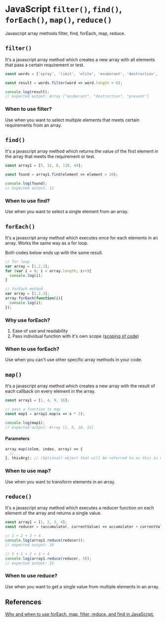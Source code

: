 # JavaScript `filter()`, `find()`, `forEach()`, `map()`, `reduce()`
Javascript array methods filter, find, forEach, map, reduce.

## `filter()`
It's a javascript array method which creates a new array with all elements that pass a certain requirement or test.

```js
const words = ['spray', 'limit', 'elite', 'exuberant', 'destruction', 'present'];

const result = words.filter(word => word.length > 6);

console.log(result);
// expected output: Array ["exuberant", "destruction", "present"]
```

### When to use filter?
Use when you want to select multiple elements that meets certain requirements from an array.

## `find()`
It's a javascript array method which returns the value of the first element in the array that meets the requirement or test.

```js
const array1 = [5, 12, 8, 130, 44];

const found = array1.find(element => element > 10);

console.log(found);
// expected output: 12
```

### When to use find?
Use when you want to select a single element from an array.


## `forEach()`
It's a javascript array method which executes once for each elements in an array. Works the same way as a for loop.

Both codes below ends up with the same result.
```js
// for loop
var array = [1,2,3];
for (var i = 0; i < array.length; i++){
  console.log(i);
}
```

```js
// forEach method
var array = [1,2,3];
array.forEach(function(i){
  console.log(i);
});
```

### Why use forEach?
1. Ease of use and readability
2. Pass individual function with it's own scope ([scoping of code](https://stackoverflow.com/questions/500431/what-is-the-scope-of-variables-in-javascript))

### When to use forEach?
Use when you can't use other specific array methods in your code.

## `map()`
It's a javascript array method which creates a new array with the result of each callback on every element in the array.

```js
const array1 = [1, 4, 9, 16];

// pass a function to map
const map1 = array1.map(x => x * 2);

console.log(map1);
// expected output: Array [2, 8, 18, 32]

```

#### Parameters
```js
array.map((elem, index, array) => {
  //...
}, thisArg); // (Optional) object that will be referred to as this in callback
```

### When to use map?
Use when you want to transform elements in an array.

## `reduce()`
It's a javascript array method which executes a reducer function on each element of the array and returns a single value.

```js
const array1 = [1, 2, 3, 4];
const reducer = (accumulator, currentValue) => accumulator + currentValue;

// 1 + 2 + 3 + 4
console.log(array1.reduce(reducer));
// expected output: 10

// 5 + 1 + 2 + 3 + 4
console.log(array1.reduce(reducer, 5));
// expected output: 15
```

### When to use reduce?
Use when you want to get a single value from multiple elements in an array.


## References
[Why and when to use forEach, map, filter, reduce, and find in JavaScript.](https://medium.com/@JeffLombardJr/understanding-foreach-map-filter-and-find-in-javascript-f91da93b9f2c)
